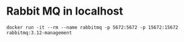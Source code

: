 # Rabbit MQ in localhost

```shell
docker run -it --rm --name rabbitmq -p 5672:5672 -p 15672:15672 rabbitmq:3.12-management
```